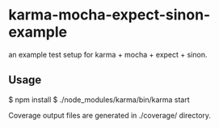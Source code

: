 karma-mocha-expect-sinon-example
================================

an example test setup for karma + mocha + expect + sinon.

Usage
-----

  $ npm install
  $ ./node_modules/karma/bin/karma start

Coverage output files are generated in ./coverage/ directory.

